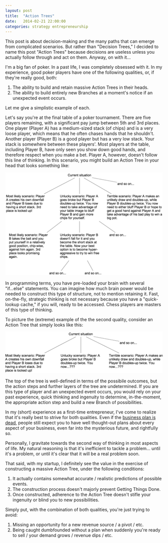```yaml
---
layout: post
title:  "Action Trees"
date:   2014-02-21 22:00:00
categories: strategy entrepreneurship
---
```


This post is about decision-making and the many paths that can emerge from complicated scenarios. But rather than
"Decision Trees," I decided to name this post "Action Trees" because decisions are useless unless you actually follow
through and act on them. Anyway, on with it...

I'm a big fan of poker. In a past life, I was completely obsessed with it. In my experience, good poker players have
one of the following qualities, or, if they're really good, both:

1. The ability to build and retain massive Action Trees in their heads.
2. The ability to build entirely new Branches at a moment's notice if an unexpected event occurs.

Let me give a simplistic example of each.

Let's say you're at the final table of a poker tournament. There are five players remaining, with a significant pay jump
between 5th and 3rd places. One player (Player A) has a medium-sized stack (of chips) and is a very loose player, which
means that he often chases hands that he shouldn't. Another player (Player B) is a good player but has a very low
stack. Your stack is somewhere between these players'. Most players at the table, including Player B, have only seen
you show down good hands, and therefore respect when you make a bet. Player A, however, doesn't follow this line of
thinking. In this scenario, you might build an Action Tree in your head that looks something like:

<img src="/images/action-tree.png" width="600" />

In programming terms, you have pre-loaded your brain with several "if...else" statements. You can imagine how much
brain power would be needed to construct this type of structure, not to mention retaining it. Fast, on-the-fly,
strategic thinking is not necessary because you have a "quick-lookup cache," if you will, ready to be accessed. Chess
players are masters of this type of thinking.

To picture the (extreme) example of the the second quality, consider an Action Tree that simply looks like this:

<img src="/images/action-tree-top.png" width="600" />

The top of the tree is well-defined in terms of the possibile outcomes, but the action steps and further layers of the
tree are undetermined. If you are this type of player and an unexpected event occurs, you would rely on your past
experience, quick thinking and ingenuity to determine, in-the-moment, the appropriate action step and build a new
Branch of possibilities.

In my (short) experience as a first-time entrepreneur, I've come to realize that it's really best to strive for both
qualities. Even if the [business plan is dead](https://www.google.com/search?q=business+plan+is+dead), people still
expect you to have well thought-out plans about every aspect of your business, even far into the mysterious future, and
rightfully so.

Personally, I gravitate towards the second way of thinking in most aspects of life. My natural reasoning is that it's
inefficient to tackle a problem... until it's a problem, or until it's clear that it will be a real problem soon.

That said, with my startup, I definitely see the value in the exercise of constructing a massive Action Tree, under the
following conditions:

1. It actually contains somewhat accurate / realistic predictions of possible events.
2. The construction process doesn't majorly prevent Getting Things Done.
3. Once constructed, adherence to the Action Tree doesn't stifle your ingenuity or blind you to new possibilities.

Simply put, with the combination of both qualities, you're just trying to avoid:

1. Missing an opportunity for a new revenue source / a pivot / etc.
2. Being caught dumbfounded without a plan when suddenly you're ready to sell / your demand grows / revenue dips / etc.
